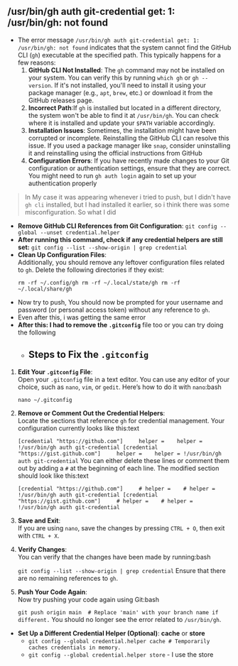 ## /usr/bin/gh auth git-credential get: 1: /usr/bin/gh: not found
- The error message `/usr/bin/gh auth git-credential get: 1: /usr/bin/gh: not found` indicates that the system cannot find the GitHub CLI (`gh`) executable at the specified path. This typically happens for a few reasons:
	1. **GitHub CLI Not Installed**: The `gh` command may not be installed on your system. You can verify this by running `which gh` or `gh --version`. If it's not installed, you'll need to install it using your package manager (e.g., `apt`, `brew`, etc.) or download it from the GitHub releases page.
	2. **Incorrect Path**:If `gh` is installed but located in a different directory, the system won't be able to find it at `/usr/bin/gh`. You can check where it is installed and update your `$PATH` variable accordingly.
	3. **Installation Issues**: Sometimes, the installation might have been corrupted or incomplete. Reinstalling the GitHub CLI can resolve this issue. If you used a package manager like `snap`, consider uninstalling it and reinstalling using the official instructions from GitHub
	4. **Configuration Errors**: If you have recently made changes to your Git configuration or authentication settings, ensure that they are correct. You might need to run `gh auth login` again to set up your authentication properly

> In My case it was appearing whenever i tried to push, but I didn't have `gh cli` installed, but I had installed it earlier, so i think there was some misconfiguration. So what I did
	
- **Remove GitHub CLI References from Git Configuration**: `git config --global --unset credential.helper`
- **After running this command, check if any credential helpers are still set:** `git config --list --show-origin | grep credential`
- **Clean Up Configuration Files**:  
	Additionally, you should remove any leftover configuration files related to `gh`. Delete the following directories if they exist:
	```
	rm -rf ~/.config/gh rm -rf ~/.local/state/gh rm -rf ~/.local/share/gh
	```
- Now try to push, You should now be prompted for your username and password (or personal access token) without any reference to `gh`.
- Even after this, i was getting the same error
- **After this: I had to remove the `.gitconfig`** file too or you can try doing the following
	- ## Steps to Fix the `.gitconfig`

1. **Edit Your `.gitconfig` File**:  
    Open your `.gitconfig` file in a text editor. You can use any editor of your choice, such as `nano`, `vim`, or `gedit`. Here’s how to do it with `nano`:bash
    
    `nano ~/.gitconfig`
    
2. **Remove or Comment Out the Credential Helpers**:  
    Locate the sections that reference `gh` for credential management. Your configuration currently looks like this:text
    
    `[credential "https://github.com"]     helper =    helper = !/usr/bin/gh auth git-credential [credential "https://gist.github.com"]     helper =    helper = !/usr/bin/gh auth git-credential`
    You can either delete these lines or comment them out by adding a `#` at the beginning of each line. The modified section should look like this:text
    
    `[credential "https://github.com"]     # helper =    # helper = !/usr/bin/gh auth git-credential [credential "https://gist.github.com"]     # helper =    # helper = !/usr/bin/gh auth git-credential`
    
3. **Save and Exit**:  
    If you are using `nano`, save the changes by pressing `CTRL + O`, then exit with `CTRL + X`.
4. **Verify Changes**:  
    You can verify that the changes have been made by running:bash
    
    `git config --list --show-origin | grep credential`
    Ensure that there are no remaining references to `gh`.
5. **Push Your Code Again**:  
    Now try pushing your code again using Git:bash
    
    `git push origin main  # Replace 'main' with your branch name if different.`
    You should no longer see the error related to `/usr/bin/gh`.
- **Set Up a Different Credential Helper (Optional)**: **cache** or **store**
	- `git config --global credential.helper cache # Temporarily caches credentials in memory.`
	- `git config --global credential.helper store` - I use the store